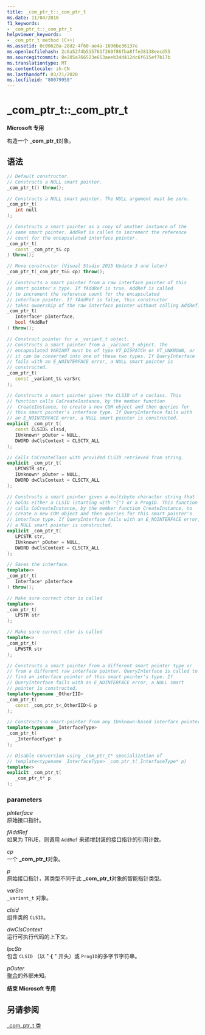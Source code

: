 ```yaml
---
title: _com_ptr_t::_com_ptr_t
ms.date: 11/04/2016
f1_keywords:
- _com_ptr_t::_com_ptr_t
helpviewer_keywords:
- _com_ptr_t method [C++]
ms.assetid: 0c00620a-28d2-4f60-ae4a-1696be36137e
ms.openlocfilehash: 2c6a52f4b515761f260f86fba8ffe38138eecd55
ms.sourcegitcommit: 8e285a766523e653aeeb34d412dc6f615ef7b17b
ms.translationtype: MT
ms.contentlocale: zh-CN
ms.lasthandoff: 03/21/2020
ms.locfileid: "80079958"
---
```

# <a name="_com_ptr_t_com_ptr_t"></a>_com_ptr_t::_com_ptr_t

**Microsoft 专用**

构造一个 **_com_ptr_t**对象。

## <a name="syntax"></a>语法

```cpp
// Default constructor.
// Constructs a NULL smart pointer.
_com_ptr_t() throw();

// Constructs a NULL smart pointer. The NULL argument must be zero.
_com_ptr_t(
   int null
);

// Constructs a smart pointer as a copy of another instance of the
// same smart pointer. AddRef is called to increment the reference
// count for the encapsulated interface pointer.
_com_ptr_t(
   const _com_ptr_t& cp
) throw();

// Move constructor (Visual Studio 2015 Update 3 and later)
_com_ptr_t(_com_ptr_t&& cp) throw();

// Constructs a smart pointer from a raw interface pointer of this
// smart pointer's type. If fAddRef is true, AddRef is called
// to increment the reference count for the encapsulated
// interface pointer. If fAddRef is false, this constructor
// takes ownership of the raw interface pointer without calling AddRef.
_com_ptr_t(
   Interface* pInterface,
   bool fAddRef
) throw();

// Construct pointer for a _variant_t object.
// Constructs a smart pointer from a _variant_t object. The
// encapsulated VARIANT must be of type VT_DISPATCH or VT_UNKNOWN, or
// it can be converted into one of these two types. If QueryInterface
// fails with an E_NOINTERFACE error, a NULL smart pointer is
// constructed.
_com_ptr_t(
   const _variant_t& varSrc
);

// Constructs a smart pointer given the CLSID of a coclass. This
// function calls CoCreateInstance, by the member function
//  CreateInstance, to create a new COM object and then queries for
// this smart pointer's interface type. If QueryInterface fails with
// an E_NOINTERFACE error, a NULL smart pointer is constructed.
explicit _com_ptr_t(
   const CLSID& clsid,
   IUnknown* pOuter = NULL,
   DWORD dwClsContext = CLSCTX_ALL
);

// Calls CoCreateClass with provided CLSID retrieved from string.
explicit _com_ptr_t(
   LPCWSTR str,
   IUnknown* pOuter = NULL,
   DWORD dwClsContext = CLSCTX_ALL
);

// Constructs a smart pointer given a multibyte character string that
// holds either a CLSID (starting with "{") or a ProgID. This function
// calls CoCreateInstance, by the member function CreateInstance, to
// create a new COM object and then queries for this smart pointer's
// interface type. If QueryInterface fails with an E_NOINTERFACE error,
// a NULL smart pointer is constructed.
explicit _com_ptr_t(
   LPCSTR str,
   IUnknown* pOuter = NULL,
   DWORD dwClsContext = CLSCTX_ALL
);

// Saves the interface.
template<>
_com_ptr_t(
   Interface* pInterface
) throw();

// Make sure correct ctor is called
template<>
_com_ptr_t(
   LPSTR str
);

// Make sure correct ctor is called
template<>
_com_ptr_t(
   LPWSTR str
);

// Constructs a smart pointer from a different smart pointer type or
// from a different raw interface pointer. QueryInterface is called to
// find an interface pointer of this smart pointer's type. If
// QueryInterface fails with an E_NOINTERFACE error, a NULL smart
// pointer is constructed.
template<typename _OtherIID>
_com_ptr_t(
   const _com_ptr_t<_OtherIID>& p
);

// Constructs a smart-pointer from any IUnknown-based interface pointer.
template<typename _InterfaceType>
_com_ptr_t(
   _InterfaceType* p
);

// Disable conversion using _com_ptr_t* specialization of
// template<typename _InterfaceType> _com_ptr_t(_InterfaceType* p)
template<>
explicit _com_ptr_t(
   _com_ptr_t* p
);
```

### <a name="parameters"></a>parameters

*pInterface*<br/>
原始接口指针。

*fAddRef*<br/>
如果为 TRUE，则调用 `AddRef` 来递增封装的接口指针的引用计数。

*cp*<br/>
一个 **_com_ptr_t**对象。

*p*<br/>
原始接口指针，其类型不同于此 **_com_ptr_t**对象的智能指针类型。

*varSrc*<br/>
`_variant_t` 对象。

*clsid*<br/>
组件类的 `CLSID`。

*dwClsContext*<br/>
运行可执行代码的上下文。

*lpcStr*<br/>
包含 `CLSID` （以 " **{** " 开头）或 `ProgID`的多字节字符串。

*pOuter*<br/>
[聚合](/windows/win32/com/aggregation)的外部未知。

**结束 Microsoft 专用**

## <a name="see-also"></a>另请参阅

[_com_ptr_t 类](../cpp/com-ptr-t-class.md)